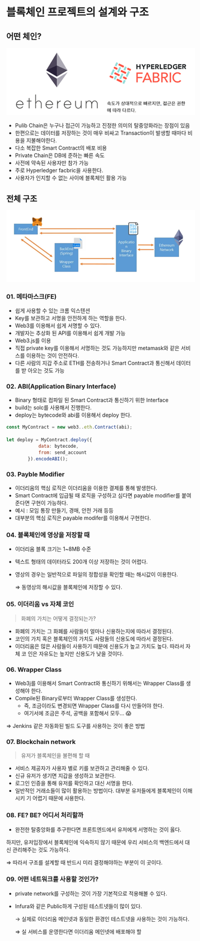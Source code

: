 # 블록체인 프로젝트의 설계와 구조

## 어떤 체인?

![image-20211031233841955](README_images/image-20211031233841955.png)

- Pulib Chain은 누구나 접근이 가능하고 진정한 의미의 탈중앙화라는 장점이 있음 
- 한편으로는 데이터를 저장하는 것이 매우 비싸고 Transaction이 발생할 때마다 비용을 지불해야한다. 
- 다소 복잡한 Smart Contract의 배포 비용 
- Private Chain은 DB에 준하는 빠른 속도
- 사전에 약속된 사용자만 참가 가능 
- 주로 Hyperledger facbric을 사용한다. 
- 사용자가 인지할 수 없는 사이에 블록체인 활용 가능



## 전체 구조

![image-20211031233855164](README_images/image-20211031233855164.png)

### 01. 메타마스크(FE)

- 쉽게 사용할 수 있는 크롬 익스텐션 
- Key를 보관하고 서명을 안전하게 하는 역할을 한다. 
- Web3를 이용해서 쉽게 서명할 수 있다. 
- 개발자는 추상화 된 API를 이용해서 쉽게 개발 가능
-  Web3.js를 이용
- 직접 private key를 이용해서 서명하는 것도 가능하지만 metamask와 같은 서비스를 이용하는 것이 안전하다. 
- 다른 사람의 지갑 주소로 ETH를 전송하거나 Smart Contract과 통신해서 데이터를 받 아오는 것도 가능



### 02. ABI(Application Binary Interface)

- Binary 형태로 컴파일 된 Smart Contract과 통신하기 위한 Interface
- build는 solc를 사용해서 진행한다. 
- deploy는 bytecode와 abi를 이용해서 deploy 한다.

```javascript
const MyContract = new web3..eth.Contract(abi);

let deploy = MyContract.deploy({
            data: bytecode,
            from: send_account
        }).encodeABI();
```



### 03. Payble Modifier

- 이더리움의 핵심 로직은 이더리움을 이용한 결제를 통해 발생한다. 
- Smart Contract에 입급될 때 로직을 구성하고 심다면 payable modifier를 붙여준다면 구현이 가능하다. 
- 예시 : 모임 통장 만들기, 경매, 안전 거래 등등 
- 대부분의 핵심 로직은 payable modifer를 이용해서 구현한다.



### 04. 블록체인에 영상을 저장할 때

- 이더리움 블록 크기는 1~8MB 수준 

- 텍스트 형태의 데이터라도 200개 이상 저장하는 것이 어렵다. 

- 영상의 경우는 일반적으로 파일의 정합성을 확인할 때는 해시값이 이용한다. 

  ⇒ 동영상의 해시값을 블록체인에 저장할 수 있다.



### 05. 이더리움 vs 자체 코인

> 화폐의 가치는 어떻게 결정되는가?

- 화폐의 가치는 그 화폐를 사람들이 얼마나 신용하는지에 따라서 결정된다. 
- 코인의 가치 혹은 블록체인의 가치도 사람들의 신용도에 따라서 결정된다. 
- 이더리움은 많은 사람들이 사용하기 때문에 신용도가 높고 가치도 높다. 따라서 자체 코 인은 자유도는 높지만 신용도가 낮을 것이다.



### 06. Wrapper Class

- Web3j를 이용해서 Smart Contract와 통신하기 위해서는 Wrapper Class를 생성해야 한다. 
- Compile된 Binary로부터 Wrapper Class를 생성한다. 
  - 즉, 조금이라도 변경되면 Wrapper Class를 다시 만들어야 한다. 
  - 여기서에 조금은 주석, 공백을 포함해서 모두... 😱

 ⇒ Jenkins 같은 자동화된 빌드 도구를 사용하는 것이 좋은 방법



### 07. Blockchain network

> 유저가 블록체인을 불편해 할 때

- 서비스 제공자가 사용자 별로 키를 보관하고 관리해줄 수 있다. 
- 신규 유저가 생기면 지갑을 생성하고 보관한다. 
- 로그인 인증을 통해 유저를 확인하고 대신 서명을 한다. 
- 일반적인 거래소들이 많이 활용하는 방법이다. 대부분 유저들에게 블록체인이 이해시키 기 어렵기 때문에 사용한다.



### 08. FE? BE? 어디서 처리할까

- 완전한 탈중앙화를 추구한다면 프론트엔드에서 유저에게 서명하는 것이 옳다. 

하지만, 유저입장에서 블록체인에 익숙하지 않기 때문에 우리 서비스의 백엔드에서 대 신 관리해주는 것도 가능하다. 

⇒ 따라서 구조를 설계할 때 반드시 미리 결정해야하는 부분이 이 곳이다.



### 09. 어떤 네트워크를 사용할 것인가?

- private network를 구성하는 것이 가장 기본적으로 적용해볼 수 있다. 

- Infura와 같은 Public하게 구성된 테스트넷들이 많이 있다. 

  → 실제로 이더리움 메인넷과 동일한 환경인 테스트넷을 사용하는 것이 가능하다. 

  ⇒ 실 서비스를 운영한다면 이더리움 메인넷에 배포해야 할 



